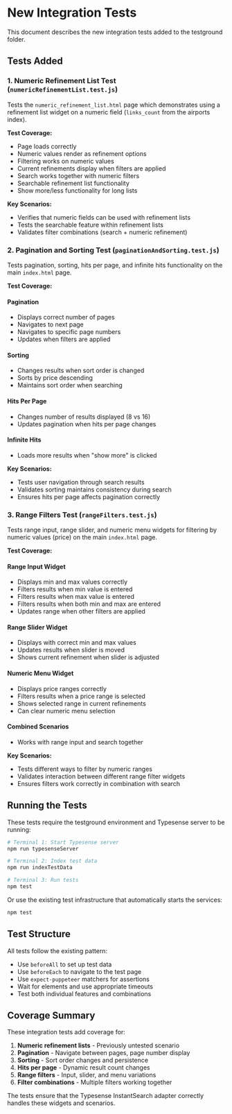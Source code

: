 # New Integration Tests

This document describes the new integration tests added to the testground folder.

## Tests Added

### 1. Numeric Refinement List Test (`numericRefinementList.test.js`)

Tests the `numeric_refinement_list.html` page which demonstrates using a refinement list widget on a numeric field (`links_count` from the airports index).

**Test Coverage:**
- Page loads correctly
- Numeric values render as refinement options
- Filtering works on numeric values
- Current refinements display when filters are applied
- Search works together with numeric filters
- Searchable refinement list functionality
- Show more/less functionality for long lists

**Key Scenarios:**
- Verifies that numeric fields can be used with refinement lists
- Tests the searchable feature within refinement lists
- Validates filter combinations (search + numeric refinement)

### 2. Pagination and Sorting Test (`paginationAndSorting.test.js`)

Tests pagination, sorting, hits per page, and infinite hits functionality on the main `index.html` page.

**Test Coverage:**

#### Pagination
- Displays correct number of pages
- Navigates to next page
- Navigates to specific page numbers
- Updates when filters are applied

#### Sorting
- Changes results when sort order is changed
- Sorts by price descending
- Maintains sort order when searching

#### Hits Per Page
- Changes number of results displayed (8 vs 16)
- Updates pagination when hits per page changes

#### Infinite Hits
- Loads more results when "show more" is clicked

**Key Scenarios:**
- Tests user navigation through search results
- Validates sorting maintains consistency during search
- Ensures hits per page affects pagination correctly

### 3. Range Filters Test (`rangeFilters.test.js`)

Tests range input, range slider, and numeric menu widgets for filtering by numeric values (price) on the main `index.html` page.

**Test Coverage:**

#### Range Input Widget
- Displays min and max values correctly
- Filters results when min value is entered
- Filters results when max value is entered
- Filters results when both min and max are entered
- Updates range when other filters are applied

#### Range Slider Widget
- Displays with correct min and max values
- Updates results when slider is moved
- Shows current refinement when slider is adjusted

#### Numeric Menu Widget
- Displays price ranges correctly
- Filters results when a price range is selected
- Shows selected range in current refinements
- Can clear numeric menu selection

#### Combined Scenarios
- Works with range input and search together

**Key Scenarios:**
- Tests different ways to filter by numeric ranges
- Validates interaction between different range filter widgets
- Ensures filters work correctly in combination with search

## Running the Tests

These tests require the testground environment and Typesense server to be running:

```bash
# Terminal 1: Start Typesense server
npm run typesenseServer

# Terminal 2: Index test data
npm run indexTestData

# Terminal 3: Run tests
npm test
```

Or use the existing test infrastructure that automatically starts the services:

```bash
npm test
```

## Test Structure

All tests follow the existing pattern:
- Use `beforeAll` to set up test data
- Use `beforeEach` to navigate to the test page
- Use `expect-puppeteer` matchers for assertions
- Wait for elements and use appropriate timeouts
- Test both individual features and combinations

## Coverage Summary

These integration tests add coverage for:
1. **Numeric refinement lists** - Previously untested scenario
2. **Pagination** - Navigate between pages, page number display
3. **Sorting** - Sort order changes and persistence  
4. **Hits per page** - Dynamic result count changes
5. **Range filters** - Input, slider, and menu variations
6. **Filter combinations** - Multiple filters working together

The tests ensure that the Typesense InstantSearch adapter correctly handles these widgets and scenarios.
